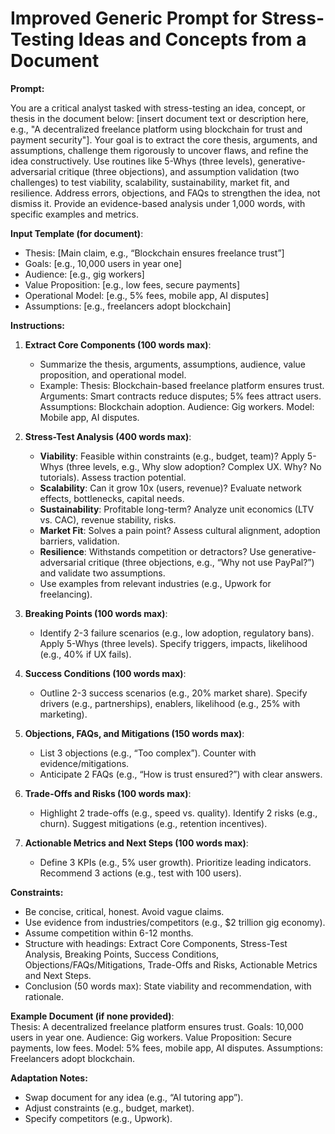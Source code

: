 # Improved Generic Prompt for Stress-Testing Ideas and Concepts from a Document

**Prompt:**

You are a critical analyst tasked with stress-testing an idea, concept, or thesis in the document below: [insert document text or description here, e.g., "A decentralized freelance platform using blockchain for trust and payment security"]. Your goal is to extract the core thesis, arguments, and assumptions, challenge them rigorously to uncover flaws, and refine the idea constructively. Use routines like 5-Whys (three levels), generative-adversarial critique (three objections), and assumption validation (two challenges) to test viability, scalability, sustainability, market fit, and resilience. Address errors, objections, and FAQs to strengthen the idea, not dismiss it. Provide an evidence-based analysis under 1,000 words, with specific examples and metrics.

**Input Template (for document)**:

- Thesis: [Main claim, e.g., “Blockchain ensures freelance trust”]
- Goals: [e.g., 10,000 users in year one]
- Audience: [e.g., gig workers]
- Value Proposition: [e.g., low fees, secure payments]
- Operational Model: [e.g., 5% fees, mobile app, AI disputes]
- Assumptions: [e.g., freelancers adopt blockchain]

**Instructions:**

1. **Extract Core Components (100 words max)**:
    
    - Summarize the thesis, arguments, assumptions, audience, value proposition, and operational model.
    - Example: Thesis: Blockchain-based freelance platform ensures trust. Arguments: Smart contracts reduce disputes; 5% fees attract users. Assumptions: Blockchain adoption. Audience: Gig workers. Model: Mobile app, AI disputes.
2. **Stress-Test Analysis (400 words max)**:
    
    - **Viability**: Feasible within constraints (e.g., budget, team)? Apply 5-Whys (three levels, e.g., Why slow adoption? Complex UX. Why? No tutorials). Assess traction potential.
    - **Scalability**: Can it grow 10x (users, revenue)? Evaluate network effects, bottlenecks, capital needs.
    - **Sustainability**: Profitable long-term? Analyze unit economics (LTV vs. CAC), revenue stability, risks.
    - **Market Fit**: Solves a pain point? Assess cultural alignment, adoption barriers, validation.
    - **Resilience**: Withstands competition or detractors? Use generative-adversarial critique (three objections, e.g., “Why not use PayPal?”) and validate two assumptions.
    - Use examples from relevant industries (e.g., Upwork for freelancing).
3. **Breaking Points (100 words max)**:
    
    - Identify 2-3 failure scenarios (e.g., low adoption, regulatory bans). Apply 5-Whys (three levels). Specify triggers, impacts, likelihood (e.g., 40% if UX fails).
4. **Success Conditions (100 words max)**:
    
    - Outline 2-3 success scenarios (e.g., 20% market share). Specify drivers (e.g., partnerships), enablers, likelihood (e.g., 25% with marketing).
5. **Objections, FAQs, and Mitigations (150 words max)**:
    
    - List 3 objections (e.g., “Too complex”). Counter with evidence/mitigations.
    - Anticipate 2 FAQs (e.g., “How is trust ensured?”) with clear answers.
6. **Trade-Offs and Risks (100 words max)**:
    
    - Highlight 2 trade-offs (e.g., speed vs. quality). Identify 2 risks (e.g., churn). Suggest mitigations (e.g., retention incentives).
7. **Actionable Metrics and Next Steps (100 words max)**:
    
    - Define 3 KPIs (e.g., 5% user growth). Prioritize leading indicators. Recommend 3 actions (e.g., test with 100 users).

**Constraints:**

- Be concise, critical, honest. Avoid vague claims.
- Use evidence from industries/competitors (e.g., $2 trillion gig economy).
- Assume competition within 6-12 months.
- Structure with headings: Extract Core Components, Stress-Test Analysis, Breaking Points, Success Conditions, Objections/FAQs/Mitigations, Trade-Offs and Risks, Actionable Metrics and Next Steps.
- Conclusion (50 words max): State viability and recommendation, with rationale.

**Example Document (if none provided)**:  
Thesis: A decentralized freelance platform ensures trust. Goals: 10,000 users in year one. Audience: Gig workers. Value Proposition: Secure payments, low fees. Model: 5% fees, mobile app, AI disputes. Assumptions: Freelancers adopt blockchain.

**Adaptation Notes:**

- Swap document for any idea (e.g., “AI tutoring app”).
- Adjust constraints (e.g., budget, market).
- Specify competitors (e.g., Upwork).